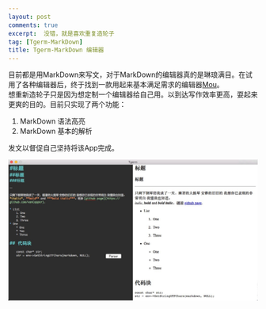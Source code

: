 ```yaml
---
layout: post
comments: true
excerpt:  没错，就是喜欢重复造轮子
tag: [Tgerm-MarkDown]
title: Tgerm-MarkDown 编辑器
---
```

目前都是用MarkDown来写文，对于MarkDown的编辑器真的是琳琅满目。在试用了各种编辑器后，终于找到一款用起来基本满足需求的编辑器[Mou](http://mouapp.com)。  
想重新造轮子只是因为想定制一个编辑器给自己用。以到达写作效率更高，耍起来更爽的目的。目前只实现了两个功能：

1. MarkDown 语法高亮
2. MarkDown 基本的解析

发文以督促自己坚持将该App完成。

![image](../images/tgermMarkDown.png) 